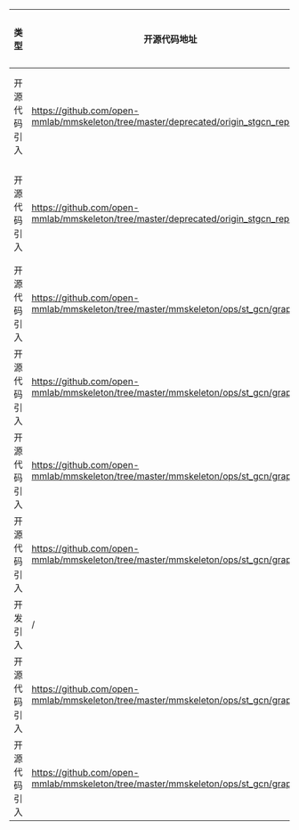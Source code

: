 | 类型     | 开源代码地址                                                                            | 文件名                        | 公网IP地址/公网URL地址/域名/邮箱地址                                                | 用途说明    |
|--------|-----------------------------------------------------------------------------------|----------------------------|-----------------------------------------------------------------------|---------|
| 开源代码引入 | https://github.com/open-mmlab/mmskeleton/tree/master/deprecated/origin_stgcn_repo | ST-GCN/tools/get_models.sh | https://s3-us-west-1.amazonaws.com/yysijie-data/public/st-gcn/models/ | 下载预训练模型 |
| 开源代码引入 | https://github.com/open-mmlab/mmskeleton/tree/master/deprecated/origin_stgcn_repo | ST-GCN/tools/get_models.sh | http://posefs1.perception.cs.cmu.edu/OpenPose/models/                 | 下载预训练模型 |
| 开源代码引入 | https://github.com/open-mmlab/mmskeleton/tree/master/mmskeleton/ops/st_gcn/graph.py | ST-GCN/net/utils/graph.py | https://arxiv.org/abs/1801.07455 | 论文地址 |
| 开源代码引入 | https://github.com/open-mmlab/mmskeleton/tree/master/mmskeleton/ops/st_gcn/graph.py | ST-GCN/net/onnx_net/utils/graph.py | https://github.com/shahroudy/NTURGB-D | 源码实现 |
| 开源代码引入 | https://github.com/open-mmlab/mmskeleton/tree/master/mmskeleton/ops/st_gcn/graph.py | ST-GCN/net/onnx_net/utils/graph.py | https://arxiv.org/abs/1801.07455 | 论文地址 |
| 开源代码引入 | https://github.com/open-mmlab/mmskeleton/tree/master/mmskeleton/ops/st_gcn/graph.py | ST-GCN/net/utils/graph.py | https://github.com/shahroudy/NTURGB-D | 源码实现 |
| 开发引入 | / | ST-GCN/demo.py | https://www.youtube.com/watch?v=--6bJUbfpnQ | 相关说明 |
| 开源代码引入 | https://github.com/open-mmlab/mmskeleton/tree/master/mmskeleton/ops/st_gcn/graph.py | ST-GCN/net/onnx_net/utils/graph.py | https://github.com/CMU-Perceptual-Computing-Lab/openpose#output | 源码实现 |
| 开源代码引入 | https://github.com/open-mmlab/mmskeleton/tree/master/mmskeleton/ops/st_gcn/graph.py | ST-GCN/net/utils/graph.py | https://github.com/CMU-Perceptual-Computing-Lab/openpose#output | 源码实现 |
